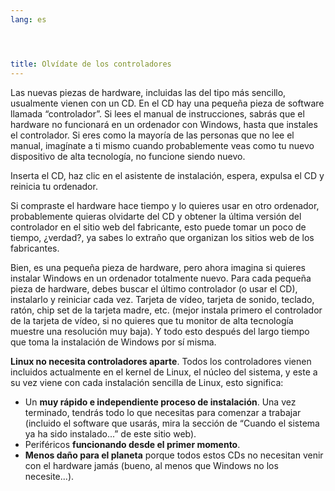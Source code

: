 ```yaml
---
lang: es




title: Olvídate de los controladores
---
```


Las nuevas piezas de hardware, incluidas las del tipo más sencillo, usualmente vienen con un CD. En el CD hay una pequeña pieza de software llamada “controlador”. Si lees el manual de instrucciones, sabrás que el hardware no funcionará en un ordenador con Windows, hasta que instales el controlador. Si eres como la mayoría de las personas que no lee el manual, imagínate a ti mismo cuando probablemente veas como tu nuevo dispositivo de alta tecnología, no funcione siendo nuevo.

Inserta el CD, haz clic en el asistente de instalación, espera, expulsa el CD y reinicia tu ordenador.

Si compraste el hardware hace tiempo y lo quieres usar en otro ordenador, probablemente quieras olvidarte del CD y obtener la última versión del controlador en el sitio web del fabricante, esto puede tomar un poco de tiempo, ¿verdad?, ya sabes lo extraño que organizan los sitios web de los fabricantes.

Bien, es una pequeña pieza de hardware, pero ahora imagina si quieres instalar Windows en un ordenador totalmente nuevo. Para cada pequeña pieza de hardware, debes buscar el último controlador (o usar el CD), instalarlo y reiniciar cada vez. Tarjeta de vídeo, tarjeta de sonido, teclado, ratón, chip set de la tarjeta madre, etc. (mejor instala primero el controlador de la tarjeta de vídeo, si no quieres que tu monitor de alta tecnología muestre una resolución muy baja). Y todo esto después del largo tiempo que toma la instalación de Windows por sí misma.

<b>Linux no necesita controladores aparte</b>. Todos los controladores vienen incluidos actualmente en el kernel de Linux, el núcleo del sistema, y este a su vez viene con cada instalación sencilla de Linux, esto significa:

<ul>
<li>Un <b>muy rápido e independiente proceso de instalación</b>. Una vez terminado, tendrás todo lo que necesitas para comenzar a trabajar (incluido el software que usarás, mira la sección de “Cuando el sistema ya ha sido instalado...” de este sitio web).</li>
<li>Periféricos <b>funcionando desde el primer momento</b>.</li>
<li><b>Menos daño para el planeta</b> porque todos estos CDs no necesitan venir con el hardware jamás (bueno, al menos que Windows no los necesite...).</li>
</ul>




